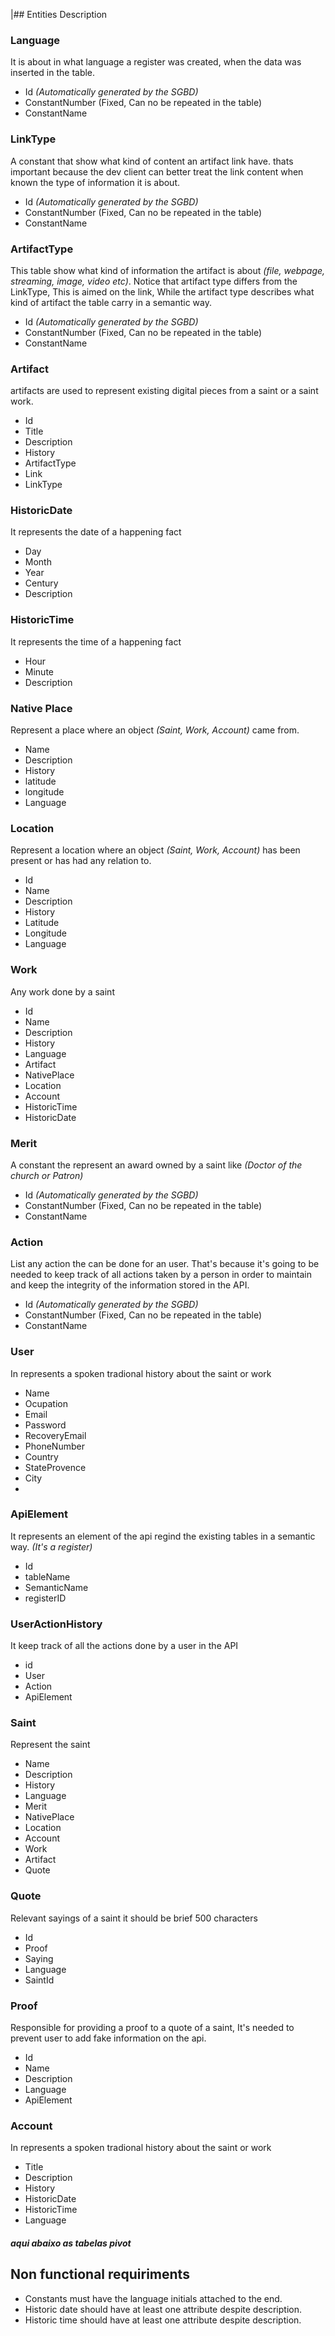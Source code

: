 |## Entities Description

### Language
It is about in what language a register was created, when the data was inserted in the table.

- Id *(Automatically generated by the SGBD)*
- ConstantNumber (Fixed, Can no be repeated in the table)
- ConstantName


### LinkType
A constant that show what kind of content an artifact link have. thats important because the dev client can better treat the link content when known the type of information it is about.

- Id *(Automatically generated by the SGBD)*
- ConstantNumber (Fixed, Can no be repeated in the table)
- ConstantName



### ArtifactType
This table show what kind of information the artifact is about *(file, webpage, streaming, image, video etc)*. Notice that artifact type differs from the LinkType, This is aimed on the link, While the artifact type describes what kind of artifact the table carry in a semantic way.

- Id *(Automatically generated by the SGBD)*
- ConstantNumber (Fixed, Can no be repeated in the table)
- ConstantName


### Artifact

artifacts are used to represent existing digital pieces from a saint or a saint work.

- Id
- Title
- Description
- History
- ArtifactType
- Link
- LinkType



### HistoricDate
It represents the date of a happening fact

- Day
- Month
- Year
- Century
- Description


### HistoricTime
It represents the time of a happening fact

- Hour
- Minute
- Description

### Native Place
Represent a place where an object *(Saint, Work, Account)* came from.

- Name
- Description
- History
- latitude
- longitude
- Language

### Location
Represent a location where an object *(Saint, Work, Account)* has been present or has had any relation to.

- Id
- Name
- Description
- History
- Latitude
- Longitude
- Language


### Work
Any work done by a saint

- Id
- Name
- Description
- History
- Language
- Artifact
- NativePlace
- Location
- Account
- HistoricTime
- HistoricDate



### Merit
A constant the represent an award owned by a saint like *(Doctor of the church or Patron)*

- Id *(Automatically generated by the SGBD)*
- ConstantNumber (Fixed, Can no be repeated in the table)
- ConstantName


### Action
List any action the can be done for an user. That's because it's going to be needed to keep track of all actions taken by a person in order to maintain and keep the integrity of the information stored in the API.

- Id *(Automatically generated by the SGBD)*
- ConstantNumber (Fixed, Can no be repeated in the table)
- ConstantName


### User
In represents a spoken tradional history about the saint or work

- Name
- Ocupation
- Email
- Password
- RecoveryEmail
- PhoneNumber
- Country
- StateProvence
- City
- 

### ApiElement
It represents an element of the api regind the existing tables in a semantic way. *(It's a register)*

- Id
- tableName
- SemanticName
- registerID

### UserActionHistory
It keep track of all the actions done by a user in the API

- id
- User
- Action
- ApiElement



### Saint
Represent the saint

- Name
- Description
- History
- Language
- Merit
- NativePlace
- Location
- Account
- Work
- Artifact
- Quote

### Quote
Relevant sayings of a saint it should be brief 500 characters

- Id
- Proof
- Saying
- Language
- SaintId


### Proof
Responsible for providing a proof to a quote of a saint, It's needed to prevent user to add fake information on the api.

- Id
- Name
- Description
- Language
- ApiElement

### Account
In represents a spoken tradional history about the saint or work

- Title 
- Description
- History
- HistoricDate
- HistoricTime
- Language

##### aqui abaixo as tabelas pivot


## Non functional requiriments
- Constants must have the language initials attached to the end.
- Historic date should have at least one attribute despite description.
- Historic time should have at least one attribute despite description.
